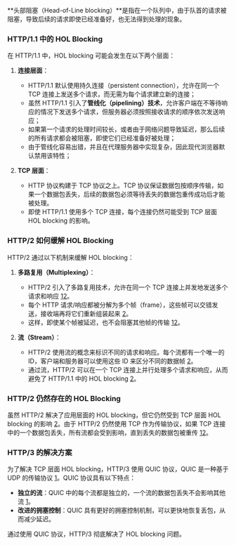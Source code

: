**头部阻塞（Head-of-Line blocking）**是指在一个队列中，由于队首的请求被阻塞，导致后续的请求即使已经准备好，也无法得到处理的现象。

### HTTP/1.1 中的 HOL Blocking

在 HTTP/1.1 中，HOL blocking 可能会发生在以下两个层面：

1. **连接层面**：
    
    - HTTP/1.1 默认使用持久连接（persistent connection），允许在同一个 TCP 连接上发送多个请求，而无需为每个请求建立新的连接；
    - 虽然 HTTP/1.1 引入了**管线化（pipelining）技术**，允许客户端在不等待响应的情况下发送多个请求，但服务器必须按照接收请求的顺序依次发送响应；
    - 如果第一个请求的处理时间较长，或者由于网络问题导致延迟，那么后续的所有请求都会被阻塞，即使它们已经准备好被处理；
    - 由于管线化容易出错，并且在代理服务器中实现复杂，因此现代浏览器默认禁用该特性；
2. **TCP 层面**：
    
    - HTTP 协议构建于 TCP 协议之上。TCP 协议保证数据包按顺序传输，如果一个数据包丢失，后续的数据包必须等待丢失的数据包重传成功后才能被处理。
    - 即使 HTTP/1.1 使用多个 TCP 连接，每个连接仍然可能受到 TCP 层面 HOL blocking 的影响。

### HTTP/2 如何缓解 HOL Blocking

HTTP/2 通过以下机制来缓解 HOL blocking：

1. **多路复用（Multiplexing）**：
    
    - HTTP/2 引入了多路复用技术，允许在同一个 TCP 连接上并发地发送多个请求和响应 [1](https://stackoverflow.com/questions/45583861/how-does-http2-solve-head-of-line-blocking-hol-issue)[2](https://engineering.cred.club/head-of-line-hol-blocking-in-http-1-and-http-2-50b24e9e3372)。
    - 每个 HTTP 请求/响应都被分解为多个帧（frame），这些帧可以交错发送，接收端再将它们重新组装起来 [2](https://engineering.cred.club/head-of-line-hol-blocking-in-http-1-and-http-2-50b24e9e3372)。
    - 这样，即使某个帧被延迟，也不会阻塞其他帧的传输 [1](https://stackoverflow.com/questions/45583861/how-does-http2-solve-head-of-line-blocking-hol-issue)[2](https://engineering.cred.club/head-of-line-hol-blocking-in-http-1-and-http-2-50b24e9e3372)。
2. **流（Stream）**：
    
    - HTTP/2 使用流的概念来标识不同的请求和响应。每个流都有一个唯一的 ID，客户端和服务器可以使用这些 ID 来区分不同的数据帧 [2](https://engineering.cred.club/head-of-line-hol-blocking-in-http-1-and-http-2-50b24e9e3372)。
    - 通过流，HTTP/2 可以在一个 TCP 连接上并行处理多个请求和响应，从而避免了 HTTP/1.1 中的 HOL blocking [2](https://engineering.cred.club/head-of-line-hol-blocking-in-http-1-and-http-2-50b24e9e3372)。

### HTTP/2 仍然存在的 HOL Blocking

虽然 HTTP/2 解决了应用层面的 HOL blocking，但它仍然受到 TCP 层面 HOL blocking 的影响 [2](https://engineering.cred.club/head-of-line-hol-blocking-in-http-1-and-http-2-50b24e9e3372)。由于 HTTP/2 仍然使用 TCP 作为传输协议，如果 TCP 连接中的一个数据包丢失，所有流都会受到影响，直到丢失的数据包被重传 [1](https://stackoverflow.com/questions/45583861/how-does-http2-solve-head-of-line-blocking-hol-issue)[2](https://engineering.cred.club/head-of-line-hol-blocking-in-http-1-and-http-2-50b24e9e3372)。

### HTTP/3 的解决方案

为了解决 TCP 层面 HOL blocking，HTTP/3 使用 QUIC 协议，QUIC 是一种基于 UDP 的传输协议 [1](https://stackoverflow.com/questions/45583861/how-does-http2-solve-head-of-line-blocking-hol-issue)。QUIC 协议具有以下特点：

- **独立的流**：QUIC 中的每个流都是独立的，一个流的数据包丢失不会影响其他流 [1](https://stackoverflow.com/questions/45583861/how-does-http2-solve-head-of-line-blocking-hol-issue)。
- **改进的拥塞控制**：QUIC 具有更好的拥塞控制机制，可以更快地恢复丢包，从而减少延迟。

通过使用 QUIC 协议，HTTP/3 彻底解决了 HOL blocking 问题。